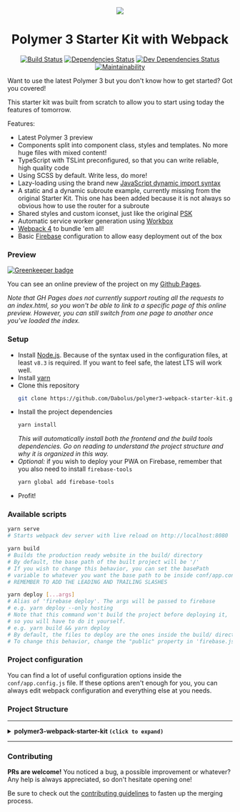 <p align="center">
  <img src="https://dabolus.github.io/polymer3-webpack-starter-kit/p+w.svg">
</p>
<h1 align="center">Polymer 3 Starter Kit with Webpack</h1>
<p align="center">
  <a href="https://travis-ci.org/Dabolus/polymer3-webpack-starter-kit"><img src="https://travis-ci.org/Dabolus/polymer3-webpack-starter-kit.svg?branch=master" alt="Build Status"></a>
  <a href="https://david-dm.org/Dabolus/polymer3-webpack-starter-kit"><img src="https://david-dm.org/Dabolus/polymer3-webpack-starter-kit/status.svg" alt="Dependencies Status"></a>
  <a href="https://david-dm.org/Dabolus/polymer3-webpack-starter-kit?type=dev"><img src="https://david-dm.org/Dabolus/polymer3-webpack-starter-kit/dev-status.svg" alt="Dev Dependencies Status"></a>
  <a href="https://codeclimate.com/github/Dabolus/polymer3-webpack-starter-kit/maintainability"><img src="https://api.codeclimate.com/v1/badges/e7c87e529be2722569ae/maintainability" alt="Maintainability"></a>
</p>

Want to use the latest Polymer 3 but you don't know how to get started?
Got you covered!

This starter kit was built from scratch to allow you to start using today
the features of tomorrow.

Features:
- Latest Polymer 3 preview
- Components split into component class, styles and templates. No more huge files with mixed content!
- TypeScript with TSLint preconfigured, so that you can write reliable, high quality code
- Using SCSS by default. Write less, do more!
- Lazy-loading using the brand new [JavaScript dynamic import syntax](https://developers.google.com/web/updates/2017/11/dynamic-import)
- A static and a dynamic subroute example, currently missing from the original Starter Kit.
  This one has been added because it is not always so obvious how to use the router for a subroute
- Shared styles and custom iconset, just like the original [PSK](https://github.com/Polymer/polymer-starter-kit)
- Automatic service worker generation using [Workbox](https://github.com/GoogleChrome/workbox)
- [Webpack 4](https://webpack.js.org) to bundle 'em all!
- Basic [Firebase](https://firebase.google.com/) configuration to allow easy deployment out of the box

### Preview

[![Greenkeeper badge](https://badges.greenkeeper.io/Dabolus/polymer3-webpack-starter-kit.svg)](https://greenkeeper.io/)

You can see an online preview of the project on my [Github Pages](https://dabolus.github.io/polymer3-webpack-starter-kit/).

_Note that GH Pages does not currently support routing all the requests to an index.html, so you won't be able to link
to a specific page of this online preview. However, you can still switch from one page to another
once you've loaded the index._

### Setup
- Install [Node.js](https://nodejs.org). Because of the syntax used in the configuration files,
  at least `v8.3` is required. If you want to feel safe, the latest LTS will work well.
- Install [yarn](https://yarnpkg.com)
- Clone this repository
  ```bash
  git clone https://github.com/Dabolus/polymer3-webpack-starter-kit.git <your-app-name> && cd <your-app-name>
  ```
- Install the project dependencies
  ```bash
  yarn install
  ```
  _This will automatically install both the frontend and the build tools dependencies.
  Go on reading to understand the project structure and why it is organized in this way._
- _Optional:_ if you wish to deploy your PWA on Firebase, remember that you also need to
  install `firebase-tools`
  ```bash
  yarn global add firebase-tools
  ```
- Profit!

### Available scripts
```bash
yarn serve
# Starts webpack dev server with live reload on http://localhost:8080

yarn build
# Builds the production ready website in the build/ directory
# By default, the base path of the built project will be '/'
# If you wish to change this behavior, you can set the basePath
# variable to whatever you want the base path to be inside conf/app.config.js
# REMEMBER TO ADD THE LEADING AND TRAILING SLASHES

yarn deploy [...args]
# Alias of 'firebase deploy'. The args will be passed to firebase
# e.g. yarn deploy --only hosting
# Note that this command won't build the project before deploying it,
# so you will have to do it yourself.
# e.g. yarn build && yarn deploy
# By default, the files to deploy are the ones inside the build/ directory
# To change this behavior, change the "public" property in 'firebase.json'
```

### Project configuration
You can find a lot of useful configuration options inside the `conf/app.config.js` file.
If these options aren't enough for you, you can always edit webpack configuration and everything
else at you needs.

### Project Structure
---

<details>
  <summary><b>polymer3-webpack-starter-kit <code>(click to expand)</code></b></summary>
  <details>
    <summary><code>├── <b>conf</b></code></summary>
    <code>Contains the configuration-related files</code>
    <details>
      <summary><code>│   ├── <b>webpack</b></code></summary>
      <code>Files related to webpack configurations</code>
      <details>
        <summary><code>│   │   ├── <b>custom-loaders</b></code></summary>
        <code>Directory containing custom loaders for webpack</code>
        <details>
          <summary><code>│   │   │   ├── index.js</code></summary>
          <code>A file that automagically loads all the loaders that are added inside the 'custom-loaders' folder</code>
        </details>
        <details>
          <summary><code>│   │   │   └── minify-template.loader.js</code></summary>
          <code>A custom loader that minifies the HTML and CSS contained in template strings</code>
        </details>
      </details>
      <details>
        <summary><code>│   │   ├── base.config.js</code></summary>
        <code>The base webpack configuration, which other configurations extend</code>
      </details>
      <details>
        <summary><code>│   │   ├── dev-server.config.js</code></summary>
        <code>The development server configuration, aka the options passed to 'webpack-serve'</code>
      </details>
      <details>
        <summary><code>│   │   ├── dev.config.js</code></summary>
        <code>The development configuration for webpack, optimized for being fast and verbose</code>
      </details>
      <details>
        <summary><code>│   │   └── prod.config.js</code></summary>
        <code>The production configuration for webpack, optimized to output highly compressed chunks for production use</code>
      </details>
    </details>
    <details>
      <summary><code>│   ├── app.config.js</code></summary>
      <code>Contains some configuration variables used all around the project</code>
    </details>
    <details>
      <summary><code>│   ├── postcss.config.js</code></summary>
      <code>PostCSS configuration file</code>
    </details>
    <details>
      <summary><code>│   └── typify-env.js</code></summary>
      <code>An helper used to typify the environment variables (it detects whether an environment variable is a boolean, a number or a string)</code>
    </details>
  </details>
  <details>
    <summary><code>├── <b>src</b></code></summary>
    <code>Contains the app source files</code>
    <details>
      <summary><code>│   ├── <b>components</b></code></summary>
      <code>Contains our custom Web Components</code>
      <details>
        <summary><code>│   │   ├── <b>icons</b></code></summary>
        <code>A custom element used to define our own custom iconset</code>
        <details>
          <summary><code>│   │   │   ├── defs.html</code></summary>
          <code>The HTML file containing the icons SVG definitions</code>
        </details>
        <details>
          <summary><code>│   │   │   └── index.ts</code></summary>
          <code>The TypeScript class that declares the custom element and imports the icons definitions</code>
        </details>
      </details>
      <details>
        <summary><code>│   │   ├── <b>shared-styles</b></code></summary>
        <code>A custom element used to define the styles shared between our other elements</code>
        <details>
          <summary><code>│   │   │   ├── defs.scss</code></summary>
          <code>The SCSS file containing the shared styles definitions</code>
        </details>
        <details>
          <summary><code>│   │   │   └── index.ts</code></summary>
          <code>The TypeScript class that declares the custom element and imports the shared styles</code>
        </details>
      </details>
      <details>
        <summary><code>│   │   ├── <b>shell</b></code></summary>
        <code>Our app shell. It is the most important custom element in our app, as it will load all the other custom elements on demand. Check out the PRPL pattern for more info</code>
        <details>
          <summary><code>│   │   │   ├── shell.component.ts</code></summary>
          <code>The TypeScript class that declares the shell custom element and imports the element styles and template</code>
        </details>
        <details>
          <summary><code>│   │   │   ├── shell.style.scss</code></summary>
          <code>The styles for the shell component</code>
        </details>
        <details>
          <summary><code>│   │   │   └── shell.template.html</code></summary>
          <code>The template for the shell component</code>
        </details>
      </details>
      <details>
        <summary><code>│   │   ├── <b>view1</b></code></summary>
        <code>The view1 component, the most simple view in our app</code>
        <details>
          <summary><code>│   │   │   ├── view1.component.ts</code></summary>
          <code>The TypeScript class that declares the view1 custom element and imports the element styles and template</code>
        </details>
        <details>
          <summary><code>│   │   │   ├── view1.style.scss</code></summary>
          <code>The styles for the view1 component</code>
        </details>
        <details>
          <summary><code>│   │   │   └── view1.template.html</code></summary>
          <code>The template for the view1 component</code>
        </details>
      </details>
      <details>
        <summary><code>│   │   ├── <b>view2</b></code></summary>
        <code>The view2 component, that contains three lazy-loaded subviews</code>
        <details>
          <summary><code>│   │   │   ├── <b>subview1</b></code></summary>
          <code>view2 - static subview1</code>
          <details>
            <summary><code>│   │   │   │   ├── subview1.component.ts</code></summary>
          	<code>The TypeScript class that declares the subview1 custom element and imports the element styles and template</code>
          </details>
          <details>
            <summary><code>│   │   │   │   ├── subview1.style.scss</code></summary>
          	<code>The styles for the subview1 component</code>
          </details>
          <details>
            <summary><code>│   │   │   │   └── subview1.template.html</code></summary>
          	<code>The template for the subview1 component</code>
          </details>
        </details>
        <details>
          <summary><code>│   │   │   ├── <b>subview2</b></code></summary>
          <code>view2 - static subview2</code>
          <details>
            <summary><code>│   │   │   │   ├── subview2.component.ts</code></summary>
          	<code>The TypeScript class that declares the subview2 custom element and imports the element styles and template</code>
          </details>
          <details>
            <summary><code>│   │   │   │   ├── subview2.style.scss</code></summary>
          	<code>The styles for the subview2 component</code>
          </details>
          <details>
            <summary><code>│   │   │   │   └── subview2.template.html</code></summary>
          	<code>The template for the subview2 component</code>
          </details>
        </details>
        <details>
          <summary><code>│   │   │   ├── <b>subview3</b></code></summary>
          <code>view2 - static subview3</code>
          <details>
            <summary><code>│   │   │   │   ├── subview3.component.ts</code></summary>
          	<code>The TypeScript class that declares the subview3 custom element and imports the element styles and template</code>
          </details>
          <details>
            <summary><code>│   │   │   │   ├── subview3.style.scss</code></summary>
          	<code>The styles for the subview3 component</code>
          </details>
          <details>
            <summary><code>│   │   │   │   └── subview3.template.html</code></summary>
          	<code>The template for the subview3 component</code>
          </details>
        </details>
        <details>
          <summary><code>│   │   │   ├── view2.component.ts</code></summary>
          <code>The TypeScript class that declares the view2 custom element and imports the element styles and template</code>
        </details>
        <details>
          <summary><code>│   │   │   ├── view2.style.scss</code></summary>
          <code>The styles for the view2 component</code>
        </details>
        <details>
          <summary><code>│   │   │   └── view2.template.html</code></summary>
          <code>The template for the view2 component</code>
        </details>
      </details>
      <details>
        <summary><code>│   │   ├── <b>view3</b></code></summary>
        <code>The view3 component, that contains a lazy-loaded dynamic subview</code>
        <details>
          <summary><code>│   │   │   ├── <b>dynamic-subview</b></code></summary>
          <code>view3 - dynamic subview</code>
          <details>
            <summary><code>│   │   │   │   ├── dynamic-subview.component.ts</code></summary>
          	<code>The TypeScript class that declares the dynamic-subview custom element and imports the element styles and template</code>
          </details>
          <details>
            <summary><code>│   │   │   │   ├── dynamic-subview.style.scss</code></summary>
          	<code>The styles for the dynamic-subview component</code>
          </details>
          <details>
            <summary><code>│   │   │   │   └── dynamic-subview.template.html</code></summary>
          	<code>The template for the dynamic-subview component</code>
          </details>
        </details>
        <details>
          <summary><code>│   │   │   ├── view3.component.ts</code></summary>
          <code>The TypeScript class that declares the view3 custom element and imports the element styles and template</code>
        </details>
        <details>
          <summary><code>│   │   │   ├── view3.style.scss</code></summary>
          <code>The styles for the view3 component</code>
        </details>
        <details>
          <summary><code>│   │   │   └── view3.template.html</code></summary>
          <code>The template for the view3 component</code>
        </details>
      </details>
      <details>
        <summary><code>│   │   ├── <b>view404</b></code></summary>
        <code>The view404 component, that is loaded when the user tries to access to a non existent route</code>
        <details>
          <summary><code>│   │   │   ├── view404.component.ts</code></summary>
          <code>The TypeScript class that declares the view404 custom element and imports the element styles and template</code>
        </details>
        <details>
          <summary><code>│   │   │   ├── view404.style.scss</code></summary>
          <code>The styles for the view404 component</code>
        </details>
        <details>
          <summary><code>│   │   │   └── view404.template.html</code></summary>
          <code>The template for the view404 component</code>
        </details>
      </details>
      <details>
        <summary><code>│   │   └── index.ts</code></summary>
        <code>A file that loads and registers the static custom elements (the ones that are not lazy loaded)</code>
      </details>
    </details>
    <details>
      <summary><code>│   ├── <b>static</b></code></summary>
      <code>A folder containing the static assets of the app, i.e. the ones that will be copied without being altered by the webpack loaders</code>
      <details>
        <summary><code>│   │   ├── <b>images</b></code></summary>
        <code>Static images folder</code>
        <details>
          <summary><code>│   │   │   ├── <b>manifest</b></code></summary>
          <code>Manifest icons</code>
          <details>
            <summary><code>│   │   │   │   ├── icon-144x144.png</code></summary>
            <code>Manifest icon - 144x144px</code>
          </details>
          <details>
            <summary><code>│   │   │   │   ├── icon-192x192.png</code></summary>
            <code>Manifest icon - 192x192px</code>
          </details>
          <details>
            <summary><code>│   │   │   │   ├── icon-48x48.png</code></summary>
            <code>Manifest icon - 48x48px</code>
          </details>
          <details>
            <summary><code>│   │   │   │   ├── icon-512x512.png</code></summary>
            <code>Manifest icon - 512x512px</code>
          </details>
          <details>
            <summary><code>│   │   │   │   ├── icon-72x72.png</code></summary>
            <code>Manifest icon - 72x72px</code>
          </details>
          <details>
            <summary><code>│   │   │   │   └── icon-96x96.png</code></summary>
            <code>Manifest icon - 96x96px</code>
          </details>
        </details>
        <details>
          <summary><code>│   │   │   └── favicon.ico</code></summary>
          <code>The app favicon</code>
        </details>
      </details>
      <details>
        <summary><code>│   │   ├── manifest.json</code></summary>
        <code>The app manifest</code>
      </details>
      <details>
        <summary><code>│   │   └── sw.js</code></summary>
        <code>A mock service worker, used as a placeholder during development to avoid caching</code>
      </details>
    </details>
    <details>
      <summary><code>│   ├── bootstrap.ts</code></summary>
      <code>The bootstrapper of our app. It is used to load all the external dependencies together with our custom elements into the app bundle</code>
    </details>
    <details>
      <summary><code>│   ├── index.hbs</code></summary>
      <code>The index of our app, as an Handlebars template. Having an HBS file allows us to build the HTML with some basic logic, like referencing some scripts only if some condition happens</code>
    </details>
    <details>
      <summary><code>│   ├── service-worker.js</code></summary>
      <code>Description</code>
    </details>
    <details>
      <summary><code>│   └── typings.d.ts</code></summary>
      <code>It contains the custom typings for our app, i.e. the ones that are not bundled with the library we install and are not installable via @types/library</code>
    </details>
  </details>
  <details>
    <summary><code>├── .gitignore</code></summary>
    <code>The project gitignore file</code>
  </details>
  <details>
    <summary><code>├── .travis.yml</code></summary>
    <code>Travis configuration file, which will automatically build and deploy the project on Firebase</code>
  </details>
  <details>
    <summary><code>├── CONTRIBUTING.md</code></summary>
    <code>A file that explains how to contribute to the project</code>
  </details>
  <details>
    <summary><code>├── firebase.json</code></summary>
    <code>Firebase configuration file</code>
  </details>
  <details>
    <summary><code>├── package.json</code></summary>
    <code>The project main package.json. It contains our app information (name, description, version, etc) and dependencies, as well as the scripts to test, build and deploy the app</code>
  </details>
  <details>
    <summary><code>├── README.md</code></summary>
    <code>The README of the project (this file that you are reading)</code>
  </details>
  <details>
    <summary><code>├── tsconfig.json</code></summary>
    <code>TypeScript configuration file</code>
  </details>
  <details>
    <summary><code>├── tslint.json</code></summary>
    <code>TSLint configuration file</code>
  </details>
  <details>
    <summary><code>└── yarn.lock</code></summary>
    <code>The project Yarn lockfile</code>
  </details>
</details>

---

### Contributing
**PRs are welcome!**
You noticed a bug, a possible improvement or whatever?
Any help is always appreciated, so don't hesitate opening one!

Be sure to check out the [contributing guidelines](CONTRIBUTING.md) to fasten
up the merging process.
